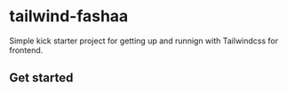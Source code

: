 # tailwind-fashaa
Simple kick starter project for getting up and runnign with Tailwindcss for frontend. 

## Get started
